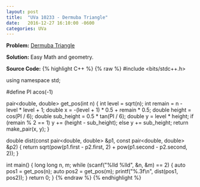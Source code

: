 ```yaml
---
layout: post
title:  "UVa 10233 - Dermuba Triangle"
date:   2016-12-27 16:10:00 -0600
categories: UVa
---
```


**Problem:** [Dermuba Triangle]

**Solution:**
Easy Math and geometry.

**Source Code:**
{% highlight C++ %}
{% raw %}
#include <bits/stdc++.h>

using namespace std;

#define PI acos(-1)

pair<double, double> get_pos(int n) {
    int level = sqrt(n);
    int remain = n - level * level + 1;
    double x = -(level + 1) * 0.5 + remain * 0.5;
    double height = cos(PI / 6);
    double sub_height = 0.5 * tan(PI / 6);
    double y = level * height;
    if (remain % 2 == 1)
        y += (height - sub_height);
    else
        y += sub_height;
    return make_pair(x, y);
}

double dist(const pair<double, double> &p1, const pair<double, double> &p2) {
    return sqrt(pow(p1.first - p2.first, 2) + pow(p1.second - p2.second, 2));
}

int main() {
    long long n, m;
    while (scanf("%lld %lld", &n, &m) == 2) {
        auto pos1 = get_pos(n);
        auto pos2 = get_pos(m);
        printf("%.3f\n", dist(pos1, pos2));
    }
    return 0;
}
{% endraw %}
{% endhighlight %}

[Dermuba Triangle]:https://uva.onlinejudge.org/index.php?option=com_onlinejudge&Itemid=8&category=24&page=show_problem&problem=1174
